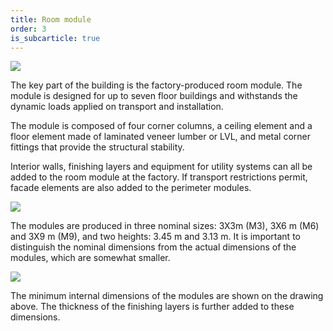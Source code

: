 ```yaml
---
title: Room module
order: 3
is_subcarticle: true
---
```

![](https://res.cloudinary.com/patternbuildings/image/upload/v1595345865/docs/Room-module_yxp3i9.jpg)

The key part of the building is the factory-produced room module. The module is designed for up to seven floor buildings and withstands the dynamic loads applied on transport and installation.

The module is composed of four corner columns, a ceiling element and a floor element made of laminated veneer lumber or LVL, and metal corner fittings that provide the structural stability.

Interior walls, finishing layers and equipment for utility systems can all be added to the room module at the factory. If transport restrictions permit, facade elements are also added to the perimeter modules.

![](https://res.cloudinary.com/patternbuildings/image/upload/v1595346129/docs/Modules_M3-M6-M9_hhyowz.jpg)

The modules are produced in three nominal sizes: 3X3m (M3), 3X6 m (M6) and 3X9 m (M9), and two heights: 3.45 m and 3.13 m. It is important to distinguish the nominal dimensions from the actual dimensions of the modules, which are somewhat smaller.

![](https://res.cloudinary.com/patternbuildings/image/upload/v1595346148/docs/Module_dimensions_lfk7dw.jpg)

The minimum internal dimensions of the modules are shown on the drawing above. The thickness of the finishing layers is further added to these dimensions.